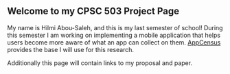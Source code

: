 ## Welcome to my CPSC 503 Project Page

My name is Hilmi Abou-Saleh, and this is my last semester of school! During this semester I am working on implementing a mobile application that helps users become more aware of what an app can collect on them. [AppCensus](https://search.appcensus.io/) provides the base I will use for this research.

Additionally this page will contain links to my proposal and paper.

